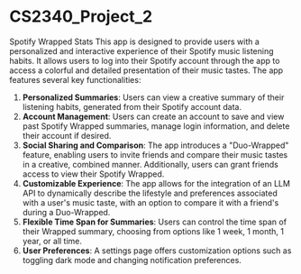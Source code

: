 # CS2340_Project_2
Spotify Wrapped Stats
This app is designed to provide users with a personalized and interactive experience of their Spotify music listening habits. It allows users to log into their Spotify account through the app to access a colorful and detailed presentation of their music tastes. The app features several key functionalities:

1. **Personalized Summaries**: Users can view a creative summary of their listening habits, generated from their Spotify account data.
2. **Account Management**: Users can create an account to save and view past Spotify Wrapped summaries, manage login information, and delete their account if desired.
3. **Social Sharing and Comparison**: The app introduces a "Duo-Wrapped" feature, enabling users to invite friends and compare their music tastes in a creative, combined manner. Additionally, users can grant friends access to view their Spotify Wrapped.
4. **Customizable Experience**: The app allows for the integration of an LLM API to dynamically describe the lifestyle and preferences associated with a user's music taste, with an option to compare it with a friend's during a Duo-Wrapped.
5. **Flexible Time Span for Summaries**: Users can control the time span of their Wrapped summary, choosing from options like 1 week, 1 month, 1 year, or all time.
6. **User Preferences**: A settings page offers customization options such as toggling dark mode and changing notification preferences.

